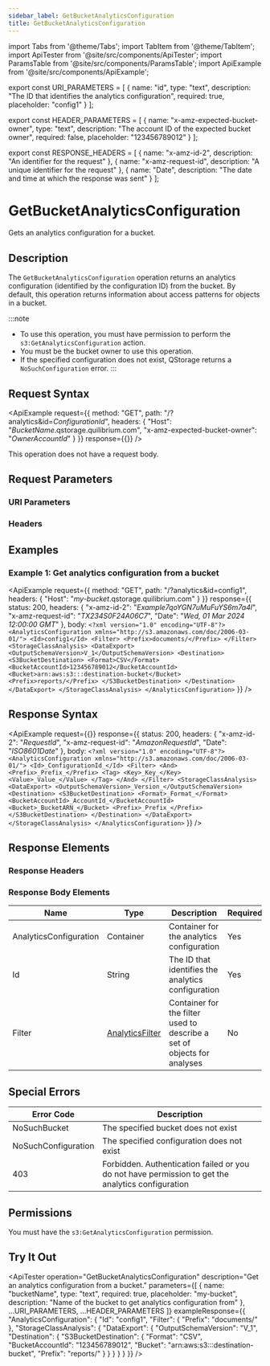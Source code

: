 ```yaml
---
sidebar_label: GetBucketAnalyticsConfiguration
title: GetBucketAnalyticsConfiguration
---
```


import Tabs from '@theme/Tabs';
import TabItem from '@theme/TabItem';
import ApiTester from '@site/src/components/ApiTester';
import ParamsTable from '@site/src/components/ParamsTable';
import ApiExample from '@site/src/components/ApiExample';

export const URI_PARAMETERS = [
  {
    name: "id",
    type: "text",
    description: "The ID that identifies the analytics configuration",
    required: true,
    placeholder: "config1"
  }
];

export const HEADER_PARAMETERS = [
  {
    name: "x-amz-expected-bucket-owner",
    type: "text",
    description: "The account ID of the expected bucket owner",
    required: false,
    placeholder: "123456789012"
  }
];

export const RESPONSE_HEADERS = [
  {
    name: "x-amz-id-2",
    description: "An identifier for the request"
  },
  {
    name: "x-amz-request-id",
    description: "A unique identifier for the request"
  },
  {
    name: "Date",
    description: "The date and time at which the response was sent"
  }
];



# GetBucketAnalyticsConfiguration

Gets an analytics configuration for a bucket.

## Description

The `GetBucketAnalyticsConfiguration` operation returns an analytics configuration (identified by the configuration ID) from the bucket. By default, this operation returns information about access patterns for objects in a bucket.

:::note
- To use this operation, you must have permission to perform the `s3:GetAnalyticsConfiguration` action.
- You must be the bucket owner to use this operation.
- If the specified configuration does not exist, QStorage returns a `NoSuchConfiguration` error.
:::

## Request Syntax

<ApiExample
  request={{
    method: "GET",
    path: "/?analytics&id=_ConfigurationId_",
    headers: {
      "Host": "_BucketName_.qstorage.quilibrium.com",
      "x-amz-expected-bucket-owner": "_OwnerAccountId_"
    }
  }}
  response={{}}
/>

This operation does not have a request body.

## Request Parameters

### URI Parameters

<ParamsTable parameters={URI_PARAMETERS} />

### Headers

<ParamsTable parameters={HEADER_PARAMETERS} />

## Examples

### Example 1: Get analytics configuration from a bucket

<ApiExample
  request={{
    method: "GET",
    path: "/?analytics&id=config1",
    headers: {
      "Host": "_my-bucket_.qstorage.quilibrium.com"
    }
  }}
  response={{
    status: 200,
    headers: {
      "x-amz-id-2": "_Example7qoYGN7uMuFuYS6m7a4l_",
      "x-amz-request-id": "_TX234S0F24A06C7_",
      "Date": "_Wed, 01 Mar 2024 12:00:00 GMT_"
    },
    body: `<?xml version="1.0" encoding="UTF-8"?>
<AnalyticsConfiguration xmlns="http://s3.amazonaws.com/doc/2006-03-01/">
   <Id>config1</Id>
   <Filter>
      <Prefix>documents/</Prefix>
   </Filter>
   <StorageClassAnalysis>
      <DataExport>
         <OutputSchemaVersion>V_1</OutputSchemaVersion>
         <Destination>
            <S3BucketDestination>
               <Format>CSV</Format>
               <BucketAccountId>123456789012</BucketAccountId>
               <Bucket>arn:aws:s3:::destination-bucket</Bucket>
               <Prefix>reports/</Prefix>
            </S3BucketDestination>
         </Destination>
      </DataExport>
   </StorageClassAnalysis>
</AnalyticsConfiguration>`
  }}
/>

## Response Syntax

<ApiExample
  request={{}}
  response={{
    status: 200,
    headers: {
      "x-amz-id-2": "_RequestId_",
      "x-amz-request-id": "_AmazonRequestId_",
      "Date": "_ISO8601Date_"
    },
    body: `<?xml version="1.0" encoding="UTF-8"?>
<AnalyticsConfiguration xmlns="http://s3.amazonaws.com/doc/2006-03-01/">
   <Id>_ConfigurationId_</Id>
   <Filter>
      <And>
         <Prefix>_Prefix_</Prefix>
         <Tag>
            <Key>_Key_</Key>
            <Value>_Value_</Value>
         </Tag>
      </And>
   </Filter>
   <StorageClassAnalysis>
      <DataExport>
         <OutputSchemaVersion>_Version_</OutputSchemaVersion>
         <Destination>
            <S3BucketDestination>
               <Format>_Format_</Format>
               <BucketAccountId>_AccountId_</BucketAccountId>
               <Bucket>_BucketARN_</Bucket>
               <Prefix>_Prefix_</Prefix>
            </S3BucketDestination>
         </Destination>
      </DataExport>
   </StorageClassAnalysis>
</AnalyticsConfiguration>`
  }}
/>

## Response Elements

### Response Headers

<ParamsTable responseElements={RESPONSE_HEADERS} type="response" />

### Response Body Elements

| Name | Type | Description | Required |
|------|------|-------------|-----------|
| AnalyticsConfiguration | Container | Container for the analytics configuration | Yes |
| Id | String | The ID that identifies the analytics configuration | Yes |
| Filter | [AnalyticsFilter](../09-data-types/analytics-filter.md) | Container for the filter used to describe a set of objects for analyses | No |

## Special Errors

| Error Code | Description |
|------------|-------------|
| NoSuchBucket | The specified bucket does not exist |
| NoSuchConfiguration | The specified configuration does not exist |
| 403 | Forbidden. Authentication failed or you do not have permission to get the analytics configuration |

## Permissions

You must have the `s3:GetAnalyticsConfiguration` permission.

## Try It Out

<ApiTester
  operation="GetBucketAnalyticsConfiguration"
  description="Get an analytics configuration from a bucket."
  parameters={[
    {
      name: "bucketName",
      type: "text",
      required: true,
      placeholder: "my-bucket",
      description: "Name of the bucket to get analytics configuration from"
    },
    ...URI_PARAMETERS,
    ...HEADER_PARAMETERS
  ]}
  exampleResponse={{
    "AnalyticsConfiguration": {
      "Id": "config1",
      "Filter": {
        "Prefix": "documents/"
      },
      "StorageClassAnalysis": {
        "DataExport": {
          "OutputSchemaVersion": "V_1",
          "Destination": {
            "S3BucketDestination": {
              "Format": "CSV",
              "BucketAccountId": "123456789012",
              "Bucket": "arn:aws:s3:::destination-bucket",
              "Prefix": "reports/"
            }
          }
        }
      }
    }
  }}
/> 